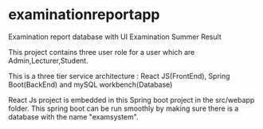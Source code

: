 # examinationreportapp
Examination report database with UI
Examination Summer Result

This project contains three user role for a user which are Admin,Lecturer,Student.

This is a three tier service architecture : React JS(FrontEnd), Spring Boot(BackEnd) and mySQL workbench(Database)

React Js project is embedded in this Spring boot project in the src/webapp folder.
This spring boot can be run smoothly by making sure there is a database with the name "examsystem".

